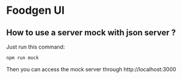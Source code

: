 # Foodgen UI

## How to use a server mock with json server ?

Just run this command:

```bash
npm run mock
```

Then you can access the mock server through http://localhost:3000

